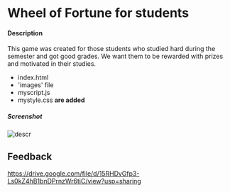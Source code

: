 # Wheel of Fortune for students


#### Description
This game was created for those students who studied hard during the semester and got good grades.
We want them to be rewarded with prizes and motivated in their studies.


- index.html
- 'images' file
- myscript.js
- mystyle.css
**are added**

##### Screenshot
![descr](https://i.imgur.com/yFjh6ei.png)

## Feedback
https://drive.google.com/file/d/15RHDvGfp3-Ls0kZ4hB1bnDPrnzWr6tiC/view?usp=sharing
